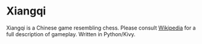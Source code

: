 # Xiangqi
Xiangqi is a Chinese game resembling chess. Please consult [Wikipedia](https://en.wikipedia.org/wiki/Xiangqi) for a full description of gameplay. Written in Python/Kivy.

